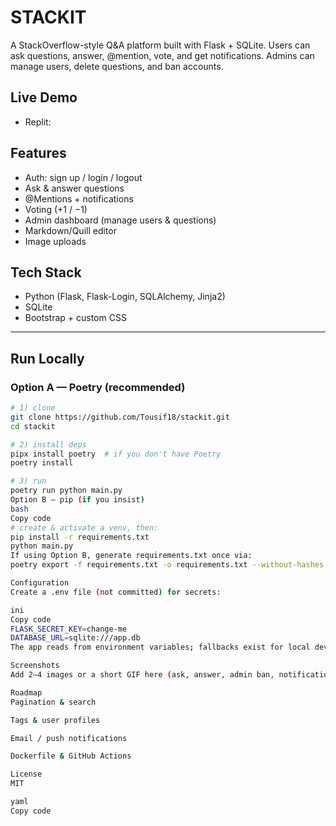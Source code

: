 # STACKIT

A StackOverflow-style Q&A platform built with Flask + SQLite. Users can ask questions, answer, @mention, vote, and get notifications. Admins can manage users, delete questions, and ban accounts.

## Live Demo
- Replit: <ADD YOUR PUBLIC URL HERE>

## Features
- Auth: sign up / login / logout
- Ask & answer questions
- @Mentions + notifications
- Voting (+1 / −1)
- Admin dashboard (manage users & questions)
- Markdown/Quill editor
- Image uploads

## Tech Stack
- Python (Flask, Flask-Login, SQLAlchemy, Jinja2)
- SQLite
- Bootstrap + custom CSS

---

## Run Locally

### Option A — Poetry (recommended)
```bash
# 1) clone
git clone https://github.com/Tousif18/stackit.git
cd stackit

# 2) install deps
pipx install poetry  # if you don't have Poetry
poetry install

# 3) run
poetry run python main.py
Option B — pip (if you insist)
bash
Copy code
# create & activate a venv, then:
pip install -r requirements.txt
python main.py
If using Option B, generate requirements.txt once via:
poetry export -f requirements.txt -o requirements.txt --without-hashes

Configuration
Create a .env file (not committed) for secrets:

ini
Copy code
FLASK_SECRET_KEY=change-me
DATABASE_URL=sqlite:///app.db
The app reads from environment variables; fallbacks exist for local dev.

Screenshots
Add 2–4 images or a short GIF here (ask, answer, admin ban, notifications).

Roadmap
Pagination & search

Tags & user profiles

Email / push notifications

Dockerfile & GitHub Actions

License
MIT

yaml
Copy code
